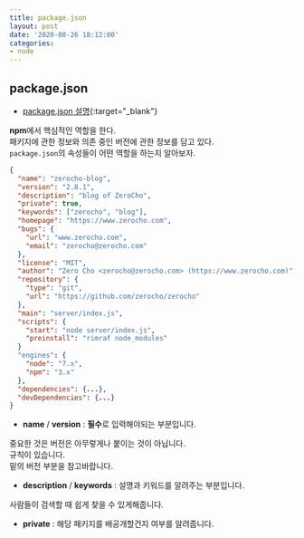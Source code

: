 ```yaml
---
title: package.json
layout: post
date: '2020-08-26 18:12:00'
categories:
- node
---
```


## package.json

* [package.json 설명](https://www.zerocho.com/category/NodeJS/post/5825a3caaff5c70018279975){:target="_blank"}

**npm**에서 핵심적인 역할을 한다.  
패키지에 관한 정보와 의존 중인 버전에 관한 정보를 담고 있다.  
`package.json`의 속성들이 어떤 역할을 하는지 알아보자.

```json
{
  "name": "zerocho-blog",
  "version": "2.8.1",
  "description": "blog of ZeroCho",
  "private": true,
  "keywords": ["zerocho", "blog"],
  "homepage": "https://www.zerocho.com",
  "bugs": {
    "url": "www.zerocho.com",
    "email": "zerocho@zerocho.com"
  },
  "license": "MIT",
  "author": "Zero Cho <zerocho@zerocho.com> (https://www.zerocho.com)",
  "repository": {
    "type": "git",
    "url": "https://github.com/zerocho/zerocho"
  },
  "main": "server/index.js",
  "scripts": {
    "start": "node server/index.js",
    "preinstall": "rimraf node_modules"
  }
  "engines": {
    "node": "7.x",
    "npm": "3.x"
  },
  "dependencies": {...},
  "devDependencies": {...}
}
```

* **name** / **version** : **필수**로 입력해야되는 부분입니다.

중요한 것은 버전은 아무렇게나 붙이는 것이 아닙니다.  
규칙이 있습니다.  
밑의 버전 부분을 참고바랍니다.

* **description** / **keywords** : 설명과 키워드를 알려주는 부분입니다.
 
사람들이 검색할 때 쉽게 찾을 수 있게해줍니다.  

* **private** : 해당 패키지를 배공개할건지 여부를 알려줍니다.

